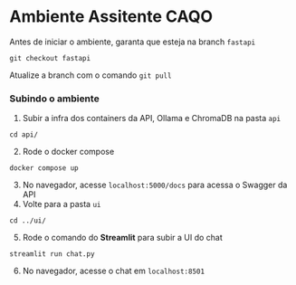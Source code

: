 # Ambiente Assitente CAQO
Antes de iniciar o ambiente, garanta que esteja na branch `fastapi`
```
git checkout fastapi
```

Atualize a branch com o comando `git pull`

### Subindo o ambiente
1. Subir a infra dos containers da API, Ollama e ChromaDB na pasta `api`
```
cd api/
```
2. Rode o docker compose
```
docker compose up
```
3. No navegador, acesse `localhost:5000/docs` para acessa o Swagger da API
4. Volte para a pasta `ui`
```
cd ../ui/
```
5. Rode o comando do **Streamlit** para subir a UI do chat
```
streamlit run chat.py
```
6. No navegador, acesse o chat em `localhost:8501`
